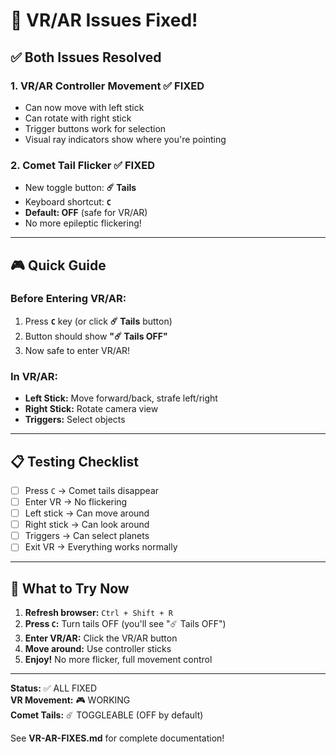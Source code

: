 # 🎉 VR/AR Issues Fixed!

## ✅ **Both Issues Resolved**

### 1. **VR/AR Controller Movement** ✅ FIXED
- Can now move with left stick
- Can rotate with right stick  
- Trigger buttons work for selection
- Visual ray indicators show where you're pointing

### 2. **Comet Tail Flicker** ✅ FIXED
- New toggle button: **☄️ Tails**
- Keyboard shortcut: **`C`**
- **Default: OFF** (safe for VR/AR)
- No more epileptic flickering!

---

## 🎮 Quick Guide

### **Before Entering VR/AR:**
1. Press **`C`** key (or click **☄️ Tails** button)
2. Button should show **"☄️ Tails OFF"**
3. Now safe to enter VR/AR!

### **In VR/AR:**
- **Left Stick:** Move forward/back, strafe left/right
- **Right Stick:** Rotate camera view
- **Triggers:** Select objects

---

## 📋 Testing Checklist

- [ ] Press `C` → Comet tails disappear
- [ ] Enter VR → No flickering
- [ ] Left stick → Can move around
- [ ] Right stick → Can look around
- [ ] Triggers → Can select planets
- [ ] Exit VR → Everything works normally

---

## 🚀 What to Try Now

1. **Refresh browser:** `Ctrl + Shift + R`
2. **Press `C`:** Turn tails OFF (you'll see "☄️ Tails OFF")
3. **Enter VR/AR:** Click the VR/AR button
4. **Move around:** Use controller sticks
5. **Enjoy!** No more flicker, full movement control

---

**Status:** ✅ ALL FIXED  
**VR Movement:** 🎮 WORKING  
**Comet Tails:** ☄️ TOGGLEABLE (OFF by default)

See **VR-AR-FIXES.md** for complete documentation!
